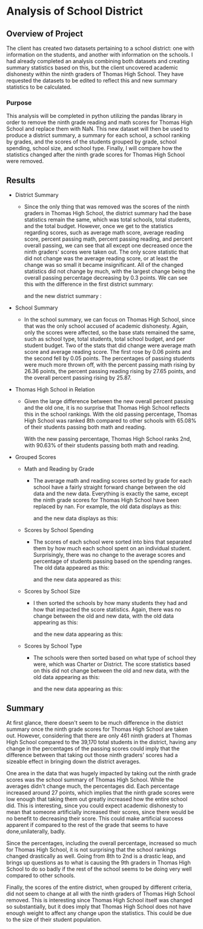 # Analysis of School District
## Overview of Project
The client has created two datasets pertaining to a school district: one with information on the students, and another with information on the schools. I had already completed an analysis combining both datasets and creating summary statistics based on this, but the client uncovered academic dishonesty within the ninth graders of Thomas High School. They have requested the datasets to be edited to reflect this and new summary statistics to be calculated.
### Purpose
This analysis will be completed in python utilizing the pandas library in order to remove the ninth grade reading and math scores for Thomas High School and replace them with NaN. This new dataset will then be used to produce a district summary, a summary for each school, a school ranking by grades, and the scores of the students grouped by grade, school spending, school size, and school type. Finally, I will compare how the statistics changed after the ninth grade scores for Thomas High School were removed.
## Results
- District Summary
    - Since the only thing that was removed was the scores of the ninth graders in Thomas High School, the district summary had the base statistics remain the same, which was total schools, total students, and the total budget. However, once we get to the statistics regarding scores, such as average math score, average reading score, percent passing math, percent passing reading, and percent overall passing, we can see that all except one decreased once the ninth graders' scores were taken out. The only score statistic that did not change was the average reading score, or at least the change was so small it became insignificant. All of the changed statistics did not change by much, with the largest change being the overall passing percentage decreasing by 0.3 points. We can see this with the difference in the first district summary:

        and the new district summary :
- School Summary
    - In the school summary, we can focus on Thomas High School, since that was the only school accused of academic dishonesty. Again, only the scores were affected, so the base stats remained the same, such as school type, total students, total school budget, and per student budget. Two of the stats that did change were average math score and average reading score. The first rose by 0.06 points and the second fell by 0.05 points. The percentages of passing students were much more thrown off, with the percent passing math rising by 26.36 points, the percent passing reading rising by 27.65 points, and the overall percent passing rising by 25.87. 
- Thomas High School in Relation
    - Given the large difference between the new overall percent passing and the old one, it is no surprise that Thomas High School reflects this in the school rankings. With the old passing percentage, Thomas High School was ranked 8th compared to other schools with 65.08% of their students passing both math and reading. 

        With the new passing percentage, Thomas High School ranks 2nd, with 90.63% of their students passing both math and reading.

- Grouped Scores
    - Math and Reading by Grade
        - The average math and reading scores sorted by grade for each school have a fairly straight forward change between the old data and the new data. Everything is exactly the same, except the ninth grade scores for Thomas High School have been replaced by nan. For example, the old data displays as this:

            and the new data displays as this: 
    - Scores by School Spending
        - The scores of each school were sorted into bins that separated them by how much each school spent on an individual student. Surprisingly, there was no change to the average scores and percentage of students passing based on the spending ranges. The old data appeared as this:

            and the new data appeared as this:
    - Scores by School Size
        - I then sorted the schools by how many students they had and how that impacted the score statistics. Again, there was no change between the old and new data, with the old data appearing as this:

            and the new data appearing as this:

    - Scores by School Type
        - The schools were then sorted based on what type of school they were, which was Charter or District. The score statistics based on this did not change between the old and new data, with the old data appearing as this:

            and the new data appearing as this:

## Summary
At first glance, there doesn't seem to be much difference in the district summary once the ninth grade scores for Thomas High School are taken out. However, considering that there are only 461 ninth graders at Thomas High School compared to the 39,170 total students in the district, having any change in the percentages of the passing scores could imply that the difference between that taking out those ninth graders' scores had a sizeable effect in bringing down the district averages. 

One area in the data that was hugely impacted by taking out the ninth grade scores was the school summary of Thomas High School. While the averages didn't change much, the percentages did. Each percentage increased around 27 points, which implies that the ninth grade scores were low enough that taking them out greatly increased how the entire school did. This is interesting, since you could expect academic dishonesty to mean that someone artificially increased their scores, since there would be no benefit to decreasing their score. This could make artificial success apparent if compared to the rest of the grade that seems to have done,unilaterally, badly.

Since the percentages, including the overall percentage, increased so much for Thomas High School, it is not surprising that the school rankings changed drastically as well. Going from 8th to 2nd is a drastic leap, and brings up questions as to what is causing the 9th graders in Thomas High School to do so badly if the rest of the school seems to be doing very well compared to other schools.

Finally, the scores of the entire district, when grouped by different criteria, did not seem to change at all with the ninth graders of Thomas High School removed. This is interesting since Thomas High School itself was changed so substantially, but it does imply that Thomas High School does not have enough weight to affect any change upon the statistics. This could be due to the size of their student population. 


